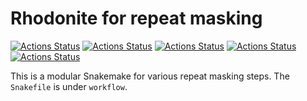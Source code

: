 # Rhodonite for repeat masking

[![Actions Status](https://github.com/mrvollger/Rhodonite/workflows/RepeatMasker/badge.svg)](https://github.com/mrvollger/Rhodonite/actions)
[![Actions Status](https://github.com/mrvollger/Rhodonite/workflows/trf/badge.svg)](https://github.com/mrvollger/Rhodonite/actions)
[![Actions Status](https://github.com/mrvollger/Rhodonite/workflows/DupMasker/badge.svg)](https://github.com/mrvollger/Rhodonite/actions)
[![Actions Status](https://github.com/mrvollger/Rhodonite/workflows/Linting/badge.svg)](https://github.com/mrvollger/Rhodonite/actions)
[![Actions Status](https://github.com/mrvollger/Rhodonite/workflows/black/badge.svg)](https://github.com/mrvollger/Rhodonite/actions)

This is a modular Snakemake for various repeat masking steps. The `Snakefile` is under `workflow`.
